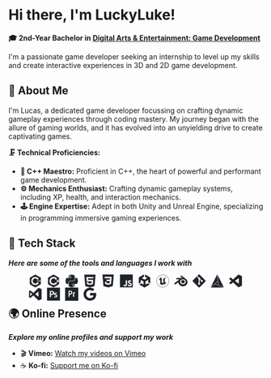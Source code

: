 # Hi there, I'm LuckyLuke!

**🎓 2nd-Year Bachelor in [Digital Arts & Entertainment: Game Development](https://www.digitalartsandentertainment.be/page/31/Game+Development)**

I'm a passionate game developer seeking an internship to level up my skills and create interactive experiences in 3D and 2D game development.

## 💭 About Me

I'm Lucas, a dedicated game developer focussing on crafting dynamic gameplay experiences through coding mastery. My journey began with the allure of gaming worlds, and it has evolved into an unyielding drive to create captivating games.

**🗜️ Technical Proficiencies:**
- **🚀 C++ Maestro:** Proficient in C++, the heart of powerful and performant game development.
- **⚙️ Mechanics Enthusiast:** Crafting dynamic gameplay systems, including XP, health, and interaction mechanics.
- **🕹️ Engine Expertise:** Adept in both Unity and Unreal Engine, specializing in programming immersive gaming experiences.

## 🔩 Tech Stack

***Here are some of the tools and languages I work with***

> [<img align="left" alt="C++" width="26px" src="./icons/cplusplus.svg" style="padding-right:10px;" />](https://isocpp.org/)
> [<img align="left" alt="C#" width="26px" src="./icons/csharp.svg" style="padding-right:10px;" />](https://learn.microsoft.com/en-us/dotnet/csharp/)
> [<img align="left" alt="Python" width="26px" src="./icons/python.svg" style="padding-right:10px;" />](https://www.python.org/)
> [<img align="left" alt="HTML5" width="26px" src="./icons/html5.svg" style="padding-right:10px;" />](https://html.spec.whatwg.org/multipage/)
> [<img align="left" alt="CSS" width="26px" src="./icons/css3.svg" style="padding-right:10px;" />](https://www.w3.org/TR/CSS/)
> [<img align="left" alt="JavaScript" width="26px" src="./icons/javascript.svg" style="padding-right:10px;" />](https://developer.mozilla.org/en-US/docs/Web/JavaScript)
> [<img align="left" alt="Unity" width="26px" src="./icons/unity.svg" style="padding-right:10px;" />](https://unity.com/)
> [<img align="left" alt="Unreal Engine" width="26px" src="./icons/unrealengine.svg" style="padding-right:10px;" />](https://www.unrealengine.com/)
> [<img align="left" alt="Blender" width="26px" src="./icons/blender.svg" style="padding-right:10px;" />](https://www.blender.org/)
> [<img align="left" alt="Git" width="26px" src="./icons/git.svg" style="padding-right:10px;" />](https://git-scm.com/)
> [<img align="left" alt="CMake" width="26px" src="./icons/cmake.svg" style="padding-right:10px;" />](https://cmake.org/)
> [<img align="left" alt="Visual Studio Code" width="26px" src="./icons/vscode.svg" style="padding-right:10px;" />](https://code.visualstudio.com/)
> [<img align="left" alt="Visual Studio" width="26px" src="./icons/visualstudio.svg" style="padding-right:10px;" />](https://visualstudio.microsoft.com/)
> [<img align="left" alt="Adobe Photoshop" width="26px" src="./icons/photoshop.svg" style="padding-right:10px;" />](https://www.adobe.com/products/photoshop.html)
> [<img align="left" alt="Adobe Premiere Pro" width="26px" src="./icons/premierepro.svg" style="padding-right:10px;" />](https://www.adobe.com/products/premiere.html)
> [<img align="left" alt="Google Search" width="26px" src="./icons/google.svg" style="padding-right:10px;" />](https://www.google.com/)
<br>
<br>

## 🌍 Online Presence

***Explore my online profiles and support my work***

- 🎬 **Vimeo:** [Watch my videos on Vimeo](https://vimeo.com/lucaskinoo)
- ☕ **Ko-fi:** [Support me on Ko-fi](https://ko-fi.com/luckyluke)


